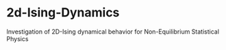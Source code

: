 # 2d-Ising-Dynamics
Investigation of 2D-Ising dynamical behavior for Non-Equilibrium Statistical Physics
